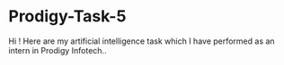 # Prodigy-Task-5
Hi ! Here are my artificial intelligence task which I have performed as an intern in Prodigy Infotech..
